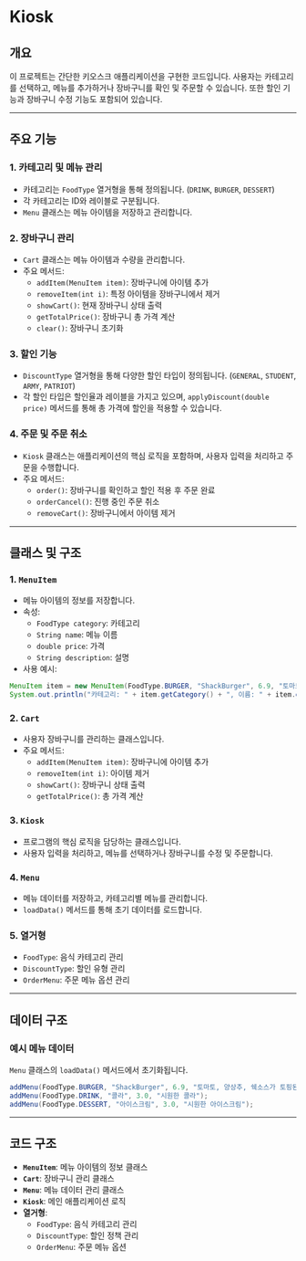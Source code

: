 # Kiosk

## 개요
이 프로젝트는 간단한 키오스크 애플리케이션을 구현한 코드입니다. 사용자는 카테고리를 선택하고, 메뉴를 추가하거나 장바구니를 확인 및 주문할 수 있습니다. 또한 할인 기능과 장바구니 수정 기능도 포함되어 있습니다.

---

## 주요 기능

### 1. **카테고리 및 메뉴 관리**
- 카테고리는 `FoodType` 열거형을 통해 정의됩니다. (`DRINK`, `BURGER`, `DESSERT`)
- 각 카테고리는 ID와 레이블로 구분됩니다.
- `Menu` 클래스는 메뉴 아이템을 저장하고 관리합니다.

### 2. **장바구니 관리**
- `Cart` 클래스는 메뉴 아이템과 수량을 관리합니다.
- 주요 메서드:
  - `addItem(MenuItem item)`: 장바구니에 아이템 추가
  - `removeItem(int i)`: 특정 아이템을 장바구니에서 제거
  - `showCart()`: 현재 장바구니 상태 출력
  - `getTotalPrice()`: 장바구니 총 가격 계산
  - `clear()`: 장바구니 초기화

### 3. **할인 기능**
- `DiscountType` 열거형을 통해 다양한 할인 타입이 정의됩니다. (`GENERAL`, `STUDENT`, `ARMY`, `PATRIOT`)
- 각 할인 타입은 할인율과 레이블을 가지고 있으며, `applyDiscount(double price)` 메서드를 통해 총 가격에 할인을 적용할 수 있습니다.

### 4. **주문 및 주문 취소**
- `Kiosk` 클래스는 애플리케이션의 핵심 로직을 포함하며, 사용자 입력을 처리하고 주문을 수행합니다.
- 주요 메서드:
  - `order()`: 장바구니를 확인하고 할인 적용 후 주문 완료
  - `orderCancel()`: 진행 중인 주문 취소
  - `removeCart()`: 장바구니에서 아이템 제거

---

## 클래스 및 구조

### 1. **`MenuItem`**
- 메뉴 아이템의 정보를 저장합니다.
- 속성:
  - `FoodType category`: 카테고리
  - `String name`: 메뉴 이름
  - `double price`: 가격
  - `String description`: 설명
- 사용 예시:
```java
MenuItem item = new MenuItem(FoodType.BURGER, "ShackBurger", 6.9, "토마토, 양상추, 쉑소스가 토핑된 치즈버거");
System.out.println("카테고리: " + item.getCategory() + ", 이름: " + item.getName() + ", 가격: " + item.getPrice());
```

### 2. **`Cart`**
- 사용자 장바구니를 관리하는 클래스입니다.
- 주요 메서드:
  - `addItem(MenuItem item)`: 장바구니에 아이템 추가
  - `removeItem(int i)`: 아이템 제거
  - `showCart()`: 장바구니 상태 출력
  - `getTotalPrice()`: 총 가격 계산

### 3. **`Kiosk`**
- 프로그램의 핵심 로직을 담당하는 클래스입니다.
- 사용자 입력을 처리하고, 메뉴를 선택하거나 장바구니를 수정 및 주문합니다.

### 4. **`Menu`**
- 메뉴 데이터를 저장하고, 카테고리별 메뉴를 관리합니다.
- `loadData()` 메서드를 통해 초기 데이터를 로드합니다.

### 5. **열거형**
- `FoodType`: 음식 카테고리 관리
- `DiscountType`: 할인 유형 관리
- `OrderMenu`: 주문 메뉴 옵션 관리

---

## 데이터 구조

### 예시 메뉴 데이터
`Menu` 클래스의 `loadData()` 메서드에서 초기화됩니다.
```java
addMenu(FoodType.BURGER, "ShackBurger", 6.9, "토마토, 양상추, 쉑소스가 토핑된 치즈버거");
addMenu(FoodType.DRINK, "콜라", 3.0, "시원한 콜라");
addMenu(FoodType.DESSERT, "아이스크림", 3.0, "시원한 아이스크림");
```

---

## 코드 구조
- **`MenuItem`**: 메뉴 아이템의 정보 클래스
- **`Cart`**: 장바구니 관리 클래스
- **`Menu`**: 메뉴 데이터 관리 클래스
- **`Kiosk`**: 메인 애플리케이션 로직
- **열거형**:
  - `FoodType`: 음식 카테고리 관리
  - `DiscountType`: 할인 정책 관리
  - `OrderMenu`: 주문 메뉴 옵션

